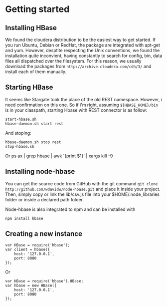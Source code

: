 Getting started
===============

Installing HBase
----------------

We found the cloudera distribution to be the easiest way to get started. If you run Ubuntu, Debian or RedHat, the package are integrated with apt-get and yum. However, desptite respecting the Unix conventions, we found the installation quite inconvient, having constantly to search for config, bin, data files all dispatched over the filesystem. For this reason, we usually download the packages from `http://archive.cloudera.com/cdh/3/` and install each of them manually.

Starting HBase
--------------

It seems like Stargate took the place of the old REST namespace. However, i need confirmation on this one. So if i'm right, assuming `${HBASE_HOME}/bin` is in your classpath, starting Hbase with REST connector is as follow:

	start-hbase.sh
	hbase-daemon.sh start rest

And stoping:

	hbase-daemon.sh stop rest
	stop-hbase.sh
Or
	ps ax | grep hbase | awk '{print $1}' | xargs kill -9

Installing node-hbase
---------------------

You can get the source code from GitHub with the git command `git clone http://github.com/wdavidw/node-hbase.git` and place it inside your project. 
Then, simply copy or link the lib/csv.js file into your $HOME/.node_libraries folder or inside a declared path folder.

Node-hbase is also integrated to npm and can be installed with

	npm install hbase

Creating a new instance
-----------------------

	var HBase = require('hbase');
	var client = hbase({
		host: '127.0.0.1',
		port: 8080
	});

Or

	var HBase = require('hbase').HBase;
	var hbase = new HBase({
		host: '127.0.0.1',
		port: 8080
	});